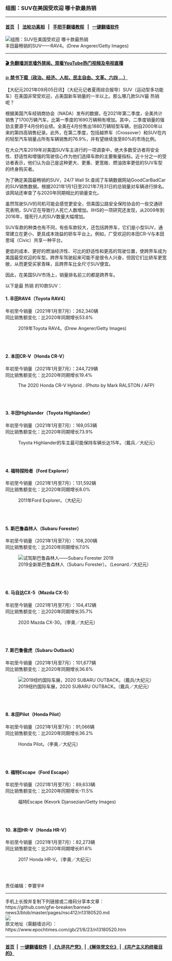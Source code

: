 ### 组图：SUV在美国受欢迎 哪十款最热销
------------------------

#### [首页](https://github.com/gfw-breaker/banned-news3/blob/master/README.md) &nbsp;&nbsp;|&nbsp;&nbsp; [法轮功真相](https://github.com/begood0513/basic/blob/master/README.md)  &nbsp;&nbsp;|&nbsp;&nbsp; [手把手翻墙教程](https://github.com/gfw-breaker/guides/wiki)  &nbsp;&nbsp;|&nbsp;&nbsp; [一键翻墙软件](https://github.com/gfw-breaker/nogfw/blob/master/README.md)  



<div><img alt="组图：SUV在美国受欢迎 哪十款最热销" class="attachment-djy_600_400 size-djy_600_400 wp-post-image" src="https://i.epochtimes.com/assets/uploads/2019/02/20190214-Chi-Jin-Toyota-RAV4-939213702-600x400.jpg"/>
<div class="caption">
 丰田最畅销的SUV——RAV4。(Drew Angerer/Getty Images)
</div></div><hr/>

#### [ 🎬  免翻墙浏览墙外禁闻、观看YouTube热门视频及电视直播](https://github.com/gfw-breaker/HelloWorld)

#### [ 💥  禁书下载（政治、经济、人权、民主自由、文革、六四 ...）](https://github.com/gfw-breaker/books/blob/master/README.md)

<div><p>
 【大纪元2021年09月05日讯】（大纪元记者夏雨综合报导）SUV（运动型多功能车）在美国非常受欢迎，占美国新车销量的一半以上。那么哪几款SUV最
 <ok href="https://www.epochtimes.com/gb/tag/%E7%83%AD%E9%94%80.html">
  热销
 </ok>
 呢？
</p>
<p>
 根据美国汽车经销商协会（NADA）发布的数据，在2021年第二季度，全美共计销售了1700万辆汽车，比第一季度的1690万辆稍有增加。其中，二季度销量的强劲主要源于4月份的业绩。全美在4月份售出1880万辆轻型车辆，创自2000年以来的第四高销售纪录。此外，在第二季度，包括越界车（Crossover）和SUV在内的轻型汽车销量占所有车辆销售的76.9%，并有望继续涨至80%的市场比例。
</p>
<p>
 在大众汽车2019年对美国SUV车主进行的一项调查中，绝大多数受访者将安全性、舒适性和增强的驾驶信心作为他们选择车款的主要衡量指标。近十分之一的受访者表示，他们认为自己是这种更大、更重、更宽敞、燃油效率更低的SUV车型的终身购买者。
</p>
<p>
 为了确定美国最畅销的SUV，24/7 Wall St.查阅了车辆数据网站GoodCarBadCar的SUV销售数据。根据2021年1月1日至2021年7月31日的总销量对车辆进行排名。该网站还审查了与2020年同期相比的销量变化。
</p>
<p>
 虽然驾驶SUV的司机可能会感觉更安全，但美国公路安全保险协会的一些交通研究表明，SUV正在导致行人死亡人数增加。IIHS的一项研究还发现，从2009年到2016年，撞死行人的SUV数量大幅增加。
</p>
<p>
 SUV车款的种类也有不同，有些车款较大，还包括跨界车，它们是小型SUV，通常建立在更小、更具成本效益的轿车平台上。例如，广受欢迎的本田CR-V与本田思域（Civic）共享一种平台。
</p>
<p>
 更低的成本、更好的燃油经济性、可比的舒适性和更高的驾驶位置，使跨界车成为美国最受欢迎的车型。跨界车驾驶起来可能不是很令人兴奋，但因它们比轿车更宽敞，从而更受买家青睐，且跨界车比全尺寸SUV便宜。
</p>
<p>
 因此，在美国SUV市场上，销量排名前三的都是跨界车。
</p>
<p>
 以下是最
 <ok href="https://www.epochtimes.com/gb/tag/%E7%83%AD%E9%94%80.html">
  热销
 </ok>
 的10款SUV：
</p>
<h4>
 1. 丰田RAV4（Toyota RAV4）
</h4>
<p>
 年初至今销量（2021年1月至7月）：262,340辆
 <br/>
 同比销售额变化：比2020年同期增长53.6%
</p>
<figure aria-describedby="caption-attachment-11009543" class="wp-caption aligncenter" id="attachment_11009543" style="width: 600px">
 <ok href="https://i.epochtimes.com/assets/uploads/2019/01/20190129-Chi-Jin-Toyota-RAV4-939213722.jpg" target="_blank">
  <img alt="" class="size-large wp-image-11009543" src="https://i.epochtimes.com/assets/uploads/2019/01/20190129-Chi-Jin-Toyota-RAV4-939213722-600x400.jpg"/>
 </ok>
 <br/><figcaption class="wp-caption-text" id="caption-attachment-11009543">
  2019年Toyota RAV4。(Drew Angerer/Getty Images)
 </figcaption><br/>
</figure><br/>
<h4>
 2. 本田CR-V（Honda CR-V）
</h4>
<p>
 年初至今销量（2021年1月至7月）：244,729辆
 <br/>
 同比销售额变化：比2020年同期增长19.4%
</p>
<figure aria-describedby="caption-attachment-12331358" class="wp-caption aligncenter" id="attachment_12331358" style="width: 600px">
 <ok href="https://i.epochtimes.com/assets/uploads/2020/08/000_1MH0E6.jpg" target="_blank">
  <img alt="" class="size-large wp-image-12331358" src="https://i.epochtimes.com/assets/uploads/2020/08/000_1MH0E6-600x413.jpg"/>
 </ok>
 <br/><figcaption class="wp-caption-text" id="caption-attachment-12331358">
  The 2020 Honda CR-V Hybrid . (Photo by Mark RALSTON / AFP)
 </figcaption><br/>
</figure><br/>
<h4>
 3. 丰田Highlander（Toyota Highlander）
</h4>
<p>
 年初至今销量（2021年1月至7月）：169,053辆
 <br/>
 同比销售额变化：比2020年同期增长73.9%
</p>
<figure aria-describedby="caption-attachment-6692900" class="wp-caption aligncenter" id="attachment_6692900" style="width: 600px">
 <ok href="https://i.epochtimes.com/assets/uploads/2013/03/1303271821471973.jpg" target="_blank">
  <img alt="" class="size-large wp-image-6692900" src="https://i.epochtimes.com/assets/uploads/2013/03/1303271821471973-600x399.jpg"/>
 </ok>
 <br/><figcaption class="wp-caption-text" id="caption-attachment-6692900">
  Toyota Highlander的车主最可能保持车辆长达15年。（戴兵／大纪元）
 </figcaption><br/>
</figure><br/>
<h4>
 4. 福特探险者（Ford Explorer）
</h4>
<p>
 年初至今销量（2021年1月至7月）：131,592辆
 <br/>
 同比销售额变化：比2020年同期增长8.0%
</p>
<figure aria-describedby="caption-attachment-6081264" class="wp-caption aligncenter" id="attachment_6081264" style="width: 600px">
 <ok href="https://i.epochtimes.com/assets/uploads/2011/12/1112111758502224.jpg" target="_blank">
  <img alt="" class="size-large wp-image-6081264" src="https://i.epochtimes.com/assets/uploads/2011/12/1112111758502224-600x400.jpg"/>
 </ok>
 <br/><figcaption class="wp-caption-text" id="caption-attachment-6081264">
  2011年Ford Explorer。（大纪元）
 </figcaption><br/>
</figure><br/>
<h4>
 5. 斯巴鲁森林人（Subaru Forester）
</h4>
<p>
 年初至今销量（2021年1月至7月）：108,200辆
 <br/>
 同比销售额变化：比2020年同期增长7.0%
</p>
<figure aria-describedby="caption-attachment-11114634" class="wp-caption aligncenter" id="attachment_11114634" style="width: 588px">
 <ok href="https://i.epochtimes.com/assets/uploads/2019/03/20190315-Chi-Jin-Subaru-Forester-04.png" target="_blank">
  <img alt="试驾斯巴鲁森林人——Subaru Forester 2019" class="size-full wp-image-11114634" src="https://i.epochtimes.com/assets/uploads/2019/03/20190315-Chi-Jin-Subaru-Forester-04.png"/>
 </ok>
 <br/><figcaption class="wp-caption-text" id="caption-attachment-11114634">
  2019全新斯巴鲁森林人（Subaru Forester）。（Leonard／大纪元）
 </figcaption><br/>
</figure><br/>
<h4>
 6. 马自达CX-5（Mazda CX-5）
</h4>
<p>
 年初至今销量（2021年1月至7月）：104,412辆
 <br/>
 同比销售额变化：比2020年同期增长35.7%
</p>
<figure aria-describedby="caption-attachment-12631310" class="wp-caption aligncenter" id="attachment_12631310" style="width: 600px">
 <ok href="https://i.epochtimes.com/assets/uploads/2020/12/2020_Mazda_CX30_03-e1608342116290.jpg" target="_blank">
  <img alt="" class="size-large wp-image-12631310" src="https://i.epochtimes.com/assets/uploads/2020/12/2020_Mazda_CX30_03-600x400.jpg"/>
 </ok>
 <br/><figcaption class="wp-caption-text" id="caption-attachment-12631310">
  2020 Mazda CX-30。（李奥／大纪元）
 </figcaption><br/>
</figure><br/>
<h4>
 7. 斯巴鲁傲虎（Subaru Outback）
</h4>
<p>
 年初至今销量（2021年1月至7月）：101,677辆
 <br/>
 同比销售额变化：比2020年同期增长36.6%
</p>
<figure aria-describedby="caption-attachment-11194391" class="wp-caption aligncenter" id="attachment_11194391" style="width: 600px">
 <ok href="https://i.epochtimes.com/assets/uploads/2019/04/LD70618.jpg" target="_blank">
  <img alt="2019纽约国际车展，2020 SUBARU OUTBACK。（戴兵/大纪元）" class="size-large wp-image-11194391" src="https://i.epochtimes.com/assets/uploads/2019/04/LD70618-600x400.jpg"/>
 </ok>
 <br/><figcaption class="wp-caption-text" id="caption-attachment-11194391">
  2019纽约国际车展，2020 SUBARU OUTBACK。（戴兵／大纪元）
 </figcaption><br/>
</figure><br/>
<h4>
 8. 本田Pilot（Honda Pilot）
</h4>
<p>
 年初至今销量（2021年1月至7月）：91,066辆
 <br/>
 同比销售额变化：比2020年同期增长36.2%
</p>
<figure aria-describedby="caption-attachment-8035383" class="wp-caption aligncenter" id="attachment_8035383" style="width: 600px">
 <ok href="https://i.epochtimes.com/assets/uploads/2016/06/2016_Honda_Pilot_03-e1466836353233.jpg" target="_blank">
  <img alt="" class="size-large wp-image-8035383" src="https://i.epochtimes.com/assets/uploads/2016/06/2016_Honda_Pilot_03-e1466836353233-600x400.jpg"/>
 </ok>
 <br/><figcaption class="wp-caption-text" id="caption-attachment-8035383">
  Honda Pilot。（李奥／大纪元）
 </figcaption><br/>
</figure><br/>
<h4>
 9. 福特Escape（Ford Escape）
</h4>
<p>
 年初至今销量（2021年1月至7月）：89,633辆
 <br/>
 同比销售额变化：比2020年同期增长-11.5%
</p>
<figure aria-describedby="caption-attachment-6716137" class="wp-caption aligncenter" id="attachment_6716137" style="width: 600px">
 <ok href="https://i.epochtimes.com/assets/uploads/2013/06/1306221433442003.jpg" target="_blank">
  <img alt="" class="size-large wp-image-6716137" src="https://i.epochtimes.com/assets/uploads/2013/06/1306221433442003-600x399.jpg"/>
 </ok>
 <br/><figcaption class="wp-caption-text" id="caption-attachment-6716137">
  福特Escape (Kevork Djansezian/Getty Images)
 </figcaption><br/>
</figure><br/>
<h4>
 10. 本田HR-V（Honda HR-V）
</h4>
<p>
 年初至今销量（2021年1月至7月）：82,273辆
 <br/>
 同比销售额变化：比2020年同期增长81.6%
</p>
<figure aria-describedby="caption-attachment-9709597" class="wp-caption aligncenter" id="attachment_9709597" style="width: 600px">
 <ok href="https://i.epochtimes.com/assets/uploads/2017/10/1710070029452224-e1507351219709.jpg" target="_blank">
  <img alt="" class="size-large wp-image-9709597" src="https://i.epochtimes.com/assets/uploads/2017/10/1710070029452224-600x400.jpg"/>
 </ok>
 <br/><figcaption class="wp-caption-text" id="caption-attachment-9709597">
  2017 Honda HR-V。（李奥／大纪元）
 </figcaption><br/>
</figure><br/>
<p>
 责任编辑：李寰宇#
</p>
</div>
<hr/>
手机上长按并复制下列链接或二维码分享本文章：<br/>
https://github.com/gfw-breaker/banned-news3/blob/master/pages/nsc412/n13180520.md <br/>
<a href='https://github.com/gfw-breaker/banned-news3/blob/master/pages/nsc412/n13180520.md'><img src='https://github.com/gfw-breaker/banned-news3/blob/master/pages/nsc412/n13180520.md.png'/></a> <br/>
原文地址（需翻墙访问）：https://www.epochtimes.com/gb/21/8/23/n13180520.htm


------------------------
#### [首页](https://github.com/gfw-breaker/banned-news3/blob/master/README.md) &nbsp;|&nbsp; [一键翻墙软件](https://github.com/gfw-breaker/nogfw/blob/master/README.md) &nbsp;| [《九评共产党》](https://github.com/gfw-breaker/9ping.md/blob/master/README.md#九评之一评共产党是什么) | [《解体党文化》](https://github.com/gfw-breaker/jtdwh.md/blob/master/README.md) | [《共产主义的终极目的》](https://github.com/gfw-breaker/gczydzjmd.md/blob/master/README.md)


<img src='http://gfw-breaker.win/banned-news3/pages/nsc412/n13180520.md' width='0px' height='0px'/>